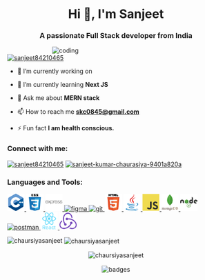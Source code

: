 <h1 align="center">Hi 👋, I'm Sanjeet</h1>
<h3 align="center">A passionate Full Stack developer from India</h3>

<img align="right" alt="coding" width="400" src="https://media.giphy.com/media/3o7TKKImRT3NiD8IM0/giphy.gif">
<!-- <p align="left"> <img src="https://komarev.com/ghpvc/?username=chaursiyasanjeet&label=Profile%20views&color=0e75b6&style=flat" alt="chaursiyasanjeet" /> </p> -->

<p align="left"> <a href="https://twitter.com/sanjeet84210465" target="blank"><img src="https://img.shields.io/twitter/follow/sanjeet84210465?logo=twitter&style=for-the-badge" alt="sanjeet84210465" /></a> </p>

- 🔭 I’m currently working on 

- 🌱 I’m currently learning **Next JS**

- 💬 Ask me about **MERN stack**

- 📫 How to reach me **skc0845@gmail.com**

- ⚡ Fun fact **I am health conscious.**

<h3 align="left">Connect with me:</h3>
<p align="left">
<a href="https://twitter.com/sanjeet84210465" target="blank"><img align="center" src="https://raw.githubusercontent.com/rahuldkjain/github-profile-readme-generator/master/src/images/icons/Social/twitter.svg" alt="sanjeet84210465" height="30" width="40" /></a>
<a href="https://linkedin.com/in/sanjeet-kumar-chaurasiya-9401a820a" target="blank"><img align="center" src="https://raw.githubusercontent.com/rahuldkjain/github-profile-readme-generator/master/src/images/icons/Social/linked-in-alt.svg" alt="sanjeet-kumar-chaurasiya-9401a820a" height="30" width="40" /></a>
</p>

<h3 align="left">Languages and Tools:</h3>
<p align="left"> <a href="https://www.w3schools.com/cpp/" target="_blank" rel="noreferrer"> <img src="https://raw.githubusercontent.com/devicons/devicon/master/icons/cplusplus/cplusplus-original.svg" alt="cplusplus" width="40" height="40"/> </a> <a href="https://www.w3schools.com/css/" target="_blank" rel="noreferrer"> <img src="https://raw.githubusercontent.com/devicons/devicon/master/icons/css3/css3-original-wordmark.svg" alt="css3" width="40" height="40"/> </a> <a href="https://expressjs.com" target="_blank" rel="noreferrer"> <img src="https://raw.githubusercontent.com/devicons/devicon/master/icons/express/express-original-wordmark.svg" alt="express" width="40" height="40"/> </a> <a href="https://www.figma.com/" target="_blank" rel="noreferrer"> <img src="https://www.vectorlogo.zone/logos/figma/figma-icon.svg" alt="figma" width="40" height="40"/> </a> <a href="https://git-scm.com/" target="_blank" rel="noreferrer"> <img src="https://www.vectorlogo.zone/logos/git-scm/git-scm-icon.svg" alt="git" width="40" height="40"/> </a> <a href="https://www.w3.org/html/" target="_blank" rel="noreferrer"> <img src="https://raw.githubusercontent.com/devicons/devicon/master/icons/html5/html5-original-wordmark.svg" alt="html5" width="40" height="40"/> </a> <a href="https://www.java.com" target="_blank" rel="noreferrer"> <img src="https://raw.githubusercontent.com/devicons/devicon/master/icons/java/java-original.svg" alt="java" width="40" height="40"/> </a> <a href="https://developer.mozilla.org/en-US/docs/Web/JavaScript" target="_blank" rel="noreferrer"> <img src="https://raw.githubusercontent.com/devicons/devicon/master/icons/javascript/javascript-original.svg" alt="javascript" width="40" height="40"/> </a> <a href="https://www.mongodb.com/" target="_blank" rel="noreferrer"> <img src="https://raw.githubusercontent.com/devicons/devicon/master/icons/mongodb/mongodb-original-wordmark.svg" alt="mongodb" width="40" height="40"/> </a> <a href="https://nodejs.org" target="_blank" rel="noreferrer"> <img src="https://raw.githubusercontent.com/devicons/devicon/master/icons/nodejs/nodejs-original-wordmark.svg" alt="nodejs" width="40" height="40"/> </a> <a href="https://postman.com" target="_blank" rel="noreferrer"> <img src="https://www.vectorlogo.zone/logos/getpostman/getpostman-icon.svg" alt="postman" width="40" height="40"/> </a> <a href="https://reactjs.org/" target="_blank" rel="noreferrer"> <img src="https://raw.githubusercontent.com/devicons/devicon/master/icons/react/react-original-wordmark.svg" alt="react" width="40" height="40"/> </a> <a href="https://redux.js.org" target="_blank" rel="noreferrer"> <img src="https://raw.githubusercontent.com/devicons/devicon/master/icons/redux/redux-original.svg" alt="redux" width="40" height="40"/> </a> </p>


<p><img align="left" src="https://github-readme-stats.vercel.app/api/top-langs?username=chaursiyasanjeet&show_icons=true&locale=en&layout=compact" alt="chaursiyasanjeet" /></p>

<p>&nbsp;<img align="center" src="https://github-readme-stats.vercel.app/api?username=chaursiyasanjeet&show_icons=true&locale=en" alt="chaursiyasanjeet" /></p>


<p align="center"><img align="center" src="https://github-readme-streak-stats.herokuapp.com/?user=chaursiyasanjeet&" alt="chaursiyasanjeet" /></p>
<div align="center"><img align="center" src="https://holopin.me/chaursiyasanjeet"  alt="badges"/></div>

<!---
chaursiyasanjeet/chaursiyasanjeet is a ✨ special ✨ repository because its `README.md` (this file) appears on your GitHub profile.
You can click the Preview link to take a look at your changes.
--->
